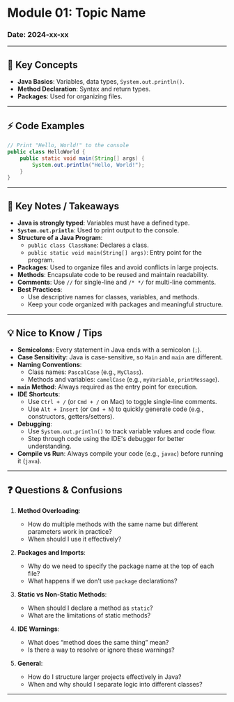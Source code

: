 # Module 01: Topic Name
### Date: 2024-xx-xx

---

## 📝 Key Concepts
- **Java Basics**: Variables, data types, `System.out.println()`.
- **Method Declaration**: Syntax and return types.
- **Packages**: Used for organizing files.

---

## ⚡ Code Examples
```java
// Print "Hello, World!" to the console
public class HelloWorld {
    public static void main(String[] args) {
        System.out.println("Hello, World!");
    }
}
```
---

## 📌 Key Notes / Takeaways
- **Java is strongly typed**: Variables must have a defined type.
- **`System.out.println`**: Used to print output to the console.
- **Structure of a Java Program**:
    - `public class ClassName`: Declares a class.
    - `public static void main(String[] args)`: Entry point for the program.
- **Packages**: Used to organize files and avoid conflicts in large projects.
- **Methods**: Encapsulate code to be reused and maintain readability.
- **Comments**: Use `//` for single-line and `/* */` for multi-line comments.
- **Best Practices**:
    - Use descriptive names for classes, variables, and methods.
    - Keep your code organized with packages and meaningful structure.

---

## 💡 Nice to Know / Tips
- **Semicolons**: Every statement in Java ends with a semicolon (`;`).
- **Case Sensitivity**: Java is case-sensitive, so `Main` and `main` are different.
- **Naming Conventions**:
    - Class names: `PascalCase` (e.g., `MyClass`).
    - Methods and variables: `camelCase` (e.g., `myVariable`, `printMessage`).
- **`main` Method**: Always required as the entry point for execution.
- **IDE Shortcuts**:
    - Use `Ctrl + /` (or `Cmd + /` on Mac) to toggle single-line comments.
    - Use `Alt + Insert` (or `Cmd + N`) to quickly generate code (e.g., constructors, getters/setters).
- **Debugging**:
    - Use `System.out.println()` to track variable values and code flow.
    - Step through code using the IDE's debugger for better understanding.
- **Compile vs Run**: Always compile your code (e.g., `javac`) before running it (`java`).

---

## ❓ Questions & Confusions
1. **Method Overloading**:
    - How do multiple methods with the same name but different parameters work in practice?
    - When should I use it effectively?

2. **Packages and Imports**:
    - Why do we need to specify the package name at the top of each file?
    - What happens if we don’t use `package` declarations?

3. **Static vs Non-Static Methods**:
    - When should I declare a method as `static`?
    - What are the limitations of static methods?

4. **IDE Warnings**:
    - What does “method does the same thing” mean?
    - Is there a way to resolve or ignore these warnings?

5. **General**:
    - How do I structure larger projects effectively in Java?
    - When and why should I separate logic into different classes?

---